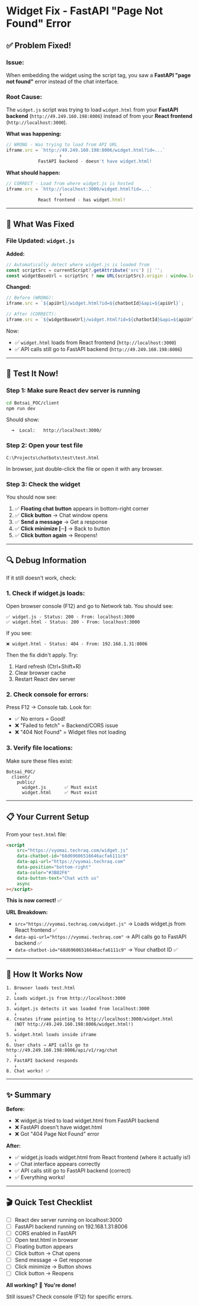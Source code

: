 # Widget Fix - FastAPI "Page Not Found" Error

## ✅ Problem Fixed!

### **Issue:**
When embedding the widget using the script tag, you saw a **FastAPI "page not found"** error instead of the chat interface.

### **Root Cause:**
The `widget.js` script was trying to load `widget.html` from your **FastAPI backend** (`http://49.249.160.198:8006`) instead of from your **React frontend** (`http://localhost:3000`).

**What was happening:**
```javascript
// WRONG - Was trying to load from API URL
iframe.src = `http://49.249.160.198:8006/widget.html?id=...`
                    ↑
            FastAPI backend - doesn't have widget.html!
```

**What should happen:**
```javascript
// CORRECT - Load from where widget.js is hosted
iframe.src = `http://localhost:3000/widget.html?id=...`
                    ↑
            React frontend - has widget.html!
```

---

## 🔧 What Was Fixed

### **File Updated:** `widget.js`

**Added:**
```javascript
// Automatically detect where widget.js is loaded from
const scriptSrc = currentScript?.getAttribute('src') || '';
const widgetBaseUrl = scriptSrc ? new URL(scriptSrc).origin : window.location.origin;
```

**Changed:**
```javascript
// Before (WRONG):
iframe.src = `${apiUrl}/widget.html?id=${chatbotId}&api=${apiUrl}`;

// After (CORRECT):
iframe.src = `${widgetBaseUrl}/widget.html?id=${chatbotId}&api=${apiUrl}`;
```

Now:
- ✅ `widget.html` loads from React frontend (`http://localhost:3000`)
- ✅ API calls still go to FastAPI backend (`http://49.249.160.198:8006`)

---

## 🎯 Test It Now!

### **Step 1: Make sure React dev server is running**
```bash
cd Botsai_POC/client
npm run dev
```

Should show:
```
  ➜  Local:   http://localhost:3000/
```

### **Step 2: Open your test file**
```
C:\Projects\chatbots\test\test.html
```

In browser, just double-click the file or open it with any browser.

### **Step 3: Check the widget**

You should now see:
1. ✅ **Floating chat button** appears in bottom-right corner
2. ✅ **Click button** → Chat window opens
3. ✅ **Send a message** → Get a response
4. ✅ **Click minimize [─]** → Back to button
5. ✅ **Click button again** → Reopens!

---

## 🔍 Debug Information

If it still doesn't work, check:

### **1. Check if widget.js loads:**
Open browser console (F12) and go to Network tab. You should see:
```
✅ widget.js - Status: 200 - From: localhost:3000
✅ widget.html - Status: 200 - From: localhost:3000
```

If you see:
```
❌ widget.html - Status: 404 - From: 192.168.1.31:8006
```
Then the fix didn't apply. Try:
1. Hard refresh (Ctrl+Shift+R)
2. Clear browser cache
3. Restart React dev server

### **2. Check console for errors:**
Press F12 → Console tab. Look for:
- ✅ No errors = Good!
- ❌ "Failed to fetch" = Backend/CORS issue
- ❌ "404 Not Found" = Widget files not loading

### **3. Verify file locations:**
Make sure these files exist:
```
Botsai_POC/
  client/
    public/
      widget.js       ✅ Must exist
      widget.html     ✅ Must exist
```

---

## 📋 Your Current Setup

From your `test.html` file:

```html
<script
    src="https://vyomai.techraq.com/widget.js"
    data-chatbot-id="68d69606516646acfa6111c9"
    data-api-url="https://vyomai.techraq.com"
    data-position="bottom-right"
    data-color="#3B82F6"
    data-button-text="Chat with us"
    async
></script>
```

**This is now correct!** ✅

**URL Breakdown:**
- `src="https://vyomai.techraq.com/widget.js"` → Loads widget.js from React frontend ✅
- `data-api-url="https://vyomai.techraq.com"` → API calls go to FastAPI backend ✅
- `data-chatbot-id="68d69606516646acfa6111c9"` → Your chatbot ID ✅

---

## 🚀 How It Works Now

```
1. Browser loads test.html
   ↓
2. Loads widget.js from http://localhost:3000
   ↓
3. widget.js detects it was loaded from localhost:3000
   ↓
4. Creates iframe pointing to http://localhost:3000/widget.html
   (NOT http://49.249.160.198:8006/widget.html!)
   ↓
5. widget.html loads inside iframe
   ↓
6. User chats → API calls go to http://49.249.160.198:8006/api/v1/rag/chat
   ↓
7. FastAPI backend responds
   ↓
8. Chat works! ✅
```

---

## ✨ Summary

**Before:**
- ❌ widget.js tried to load widget.html from FastAPI backend
- ❌ FastAPI doesn't have widget.html
- ❌ Got "404 Page Not Found" error

**After:**
- ✅ widget.js loads widget.html from React frontend (where it actually is!)
- ✅ Chat interface appears correctly
- ✅ API calls still go to FastAPI backend (correct)
- ✅ Everything works!

---

## 🎬 Quick Test Checklist

- [ ] React dev server running on localhost:3000
- [ ] FastAPI backend running on 192.168.1.31:8006
- [ ] CORS enabled in FastAPI
- [ ] Open test.html in browser
- [ ] Floating button appears
- [ ] Click button → Chat opens
- [ ] Send message → Get response
- [ ] Click minimize → Button shows
- [ ] Click button → Reopens

**All working?** 🎉 **You're done!**

Still issues? Check console (F12) for specific errors.

